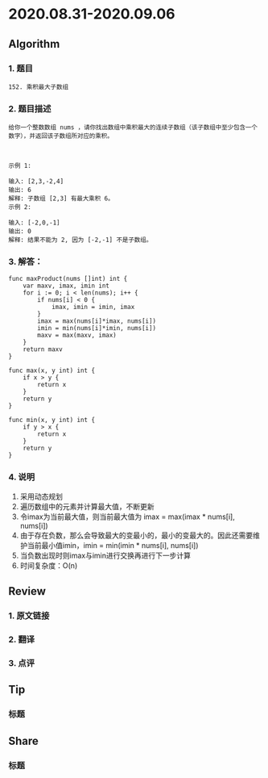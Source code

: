 # 2020.08.31-2020.09.06

## Algorithm
### 1. 题目
```
152. 乘积最大子数组
```
### 2. 题目描述
```
给你一个整数数组 nums ，请你找出数组中乘积最大的连续子数组（该子数组中至少包含一个数字），并返回该子数组所对应的乘积。

 

示例 1:

输入: [2,3,-2,4]
输出: 6
解释: 子数组 [2,3] 有最大乘积 6。
示例 2:

输入: [-2,0,-1]
输出: 0
解释: 结果不能为 2, 因为 [-2,-1] 不是子数组。

```

### 3. 解答：
```golang
func maxProduct(nums []int) int {
	var maxv, imax, imin int
	for i := 0; i < len(nums); i++ {
		if nums[i] < 0 {
			imax, imin = imin, imax
		}
		imax = max(nums[i]*imax, nums[i])
		imin = min(nums[i]*imin, nums[i])
		maxv = max(maxv, imax)
	}
	return maxv
}

func max(x, y int) int {
	if x > y {
		return x
	}
	return y
}

func min(x, y int) int {
	if y > x {
		return x
	}
	return y
}
```
### 4. 说明
1. 采用动态规划
2. 遍历数组中的元素并计算最大值，不断更新
3. 令imax为当前最大值，则当前最大值为 imax = max(imax * nums[i], nums[i])
4. 由于存在负数，那么会导致最大的变最小的，最小的变最大的。因此还需要维护当前最小值imin，imin = min(imin * nums[i], nums[i])
5. 当负数出现时则imax与imin进行交换再进行下一步计算
6. 时间复杂度：O(n)

## Review
### 1. 原文链接


### 2. 翻译


### 3. 点评


## Tip
### 标题


## Share
### 标题